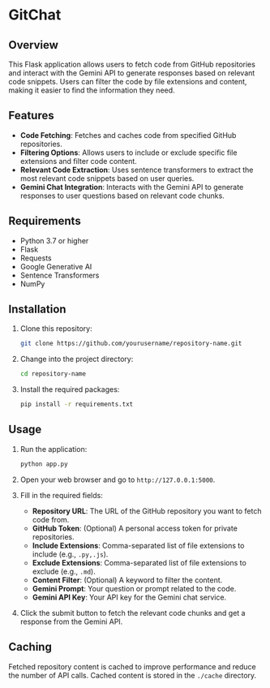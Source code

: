 # GitChat

## Overview

This Flask application allows users to fetch code from GitHub repositories and interact with the Gemini API to generate responses based on relevant code snippets. Users can filter the code by file extensions and content, making it easier to find the information they need.

## Features

- **Code Fetching**: Fetches and caches code from specified GitHub repositories.
- **Filtering Options**: Allows users to include or exclude specific file extensions and filter code content.
- **Relevant Code Extraction**: Uses sentence transformers to extract the most relevant code snippets based on user queries.
- **Gemini Chat Integration**: Interacts with the Gemini API to generate responses to user questions based on relevant code chunks.

## Requirements

- Python 3.7 or higher
- Flask
- Requests
- Google Generative AI
- Sentence Transformers
- NumPy

## Installation

1. Clone this repository:

   ```bash
   git clone https://github.com/yourusername/repository-name.git
   ```

2. Change into the project directory:

   ```bash
   cd repository-name
   ```

3. Install the required packages:

   ```bash
   pip install -r requirements.txt
   ```

## Usage

1. Run the application:

   ```bash
   python app.py
   ```

2. Open your web browser and go to `http://127.0.0.1:5000`.

3. Fill in the required fields:
   - **Repository URL**: The URL of the GitHub repository you want to fetch code from.
   - **GitHub Token**: (Optional) A personal access token for private repositories.
   - **Include Extensions**: Comma-separated list of file extensions to include (e.g., `.py,.js`).
   - **Exclude Extensions**: Comma-separated list of file extensions to exclude (e.g., `.md`).
   - **Content Filter**: (Optional) A keyword to filter the content.
   - **Gemini Prompt**: Your question or prompt related to the code.
   - **Gemini API Key**: Your API key for the Gemini chat service.

4. Click the submit button to fetch the relevant code chunks and get a response from the Gemini API.

## Caching

Fetched repository content is cached to improve performance and reduce the number of API calls. Cached content is stored in the `./cache` directory.

